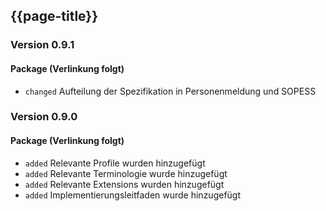 ## {{page-title}}

### Version 0.9.1 <!-- Major Version-->

#### Package (Verlinkung folgt)

* `changed` Aufteilung der Spezifikation in Personenmeldung und SOPESS

### Version 0.9.0 <!-- Major Version-->

#### Package (Verlinkung folgt)

* `added` Relevante Profile wurden hinzugefügt 
* `added` Relevante Terminologie wurde hinzugefügt 
* `added` Relevante Extensions wurden hinzugefügt
* `added` Implementierungsleitfaden wurde hinzugefügt